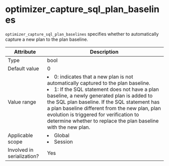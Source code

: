 # optimizer_capture_sql_plan_baselines

`optimizer_capture_sql_plan_baselines` specifies whether to automatically capture a new plan to the plan baseline.

| **Attribute** | **Description** |
|---------|----------------------------------------------------------------------------------------------------------------------------------------------------------------------------------------------------------------------------------------------------------------------|
| Type | bool |
| Default value | 0 |
| Value range | <li> 0: indicates that a new plan is not automatically captured to the plan baseline.    <li> 1: If the SQL statement does not have a plan baseline, a newly generated plan is added to the SQL plan baseline. If the SQL statement has a plan baseline different from the new plan, plan evolution is triggered for verification to determine whether to replace the plan baseline with the new plan.  |
| Applicable scope | <li> Global   <li> Session |
| Involved in serialization? | Yes |
